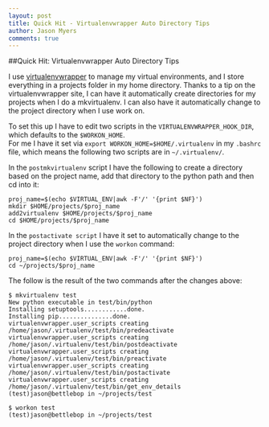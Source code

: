 ```yaml
---
layout: post
title: Quick Hit - Virtualenvwrapper Auto Directory Tips
author: Jason Myers
comments: true
---
```


##Quick Hit: Virtualenvwrapper Auto Directory Tips

I use [virtualenvwrapper](http://virtualenvwrapper.readthedocs.org/en/latest) to manage my virtual environments, 
and I store everything in a projects folder in my home directory.  Thanks to a tip on the virtualenvwrapper site, 
I can have it automatically create directories for my projects when I do a mkvirtualenv.  I can also have it 
automatically change to the project directory when I use work on.

To set this up I have to edit two scripts in the ``VIRTUALENVWRAPPER_HOOK_DIR``, which defaults to the ``$WORKON_HOME``.  
For me I have it set via ``export WORKON_HOME=$HOME/.virtualenv`` in my ``.bashrc`` file, which means the following two 
scripts are in ``~/.virtualenv/``.

In the ``postmkvirtualenv`` script I have the following to create a directory based on the project name, add that 
directory to the python path and then cd into it:

    proj_name=$(echo $VIRTUAL_ENV|awk -F'/' '{print $NF}')
    mkdir $HOME/projects/$proj_name
    add2virtualenv $HOME/projects/$proj_name
    cd $HOME/projects/$proj_name

In the ``postactivate script`` I have it set to automatically change to the project directory when I use the ``workon`` command:

    proj_name=$(echo $VIRTUAL_ENV|awk -F'/' '{print $NF}')
    cd ~/projects/$proj_name

The follow is the result of the two commands after the changes above:

    $ mkvirtualenv test
    New python executable in test/bin/python
    Installing setuptools............done.
    Installing pip...............done.
    virtualenvwrapper.user_scripts creating /home/jason/.virtualenv/test/bin/predeactivate
    virtualenvwrapper.user_scripts creating /home/jason/.virtualenv/test/bin/postdeactivate
    virtualenvwrapper.user_scripts creating /home/jason/.virtualenv/test/bin/preactivate
    virtualenvwrapper.user_scripts creating /home/jason/.virtualenv/test/bin/postactivate
    virtualenvwrapper.user_scripts creating /home/jason/.virtualenv/test/bin/get_env_details
    (test)jason@bettlebop in ~/projects/test

    $ workon test
    (test)jason@bettlebop in ~/projects/test
